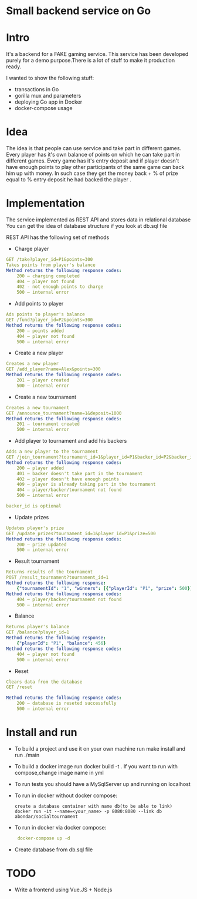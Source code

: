 # Small backend service on Go

# Intro
It's a backend for a FAKE gaming service.
This service has been developed purely for a demo purpose.There is a lot of stuff to make it production ready.

I wanted to show the following stuff:
 - transactions in Go
 - gorilla mux and parameters
 - deploying Go app in Docker
 - docker-compose usage

# Idea

The idea is that people can use service and take part in different games. Every player has it's own balance of points 
on which he can take part in different games. 
Every game has it's entry deposit and if player doesn't have enough points to play 
other participants of the same game can back him up with money. 
In such case they get the money back + % of prize equal to 
% entry deposit he had backed the player .


# Implementation

The service implemented as REST API and stores data in relational database
You can get the idea of database structure if you look at db.sql file

REST API has the following set of methods

- Charge player
```yaml
GET /take?player_id=P1&points=300
Takes points from player's balance
Method returns the following response codes:
    200 – charging completed
    404 – player not found
    402 - not enough points to charge
    500 – internal error

```

- Add points to player
```yaml
Ads points to player's balance
GET /fund?player_id=P2&points=300
Method returns the following response codes:
    200 – points added
    404 – player not found
    500 – internal error
```

- Create a new player
```yaml
Creates a new player
GET /add_player?name=Alex&points=300
Method returns the following response codes:
    201 – player created
    500 – internal error
```

- Create a new tournament
```yaml
Creates a new tournament
GET /announce_tournament?name=1&deposit=1000
Method returns the following response codes:
    201 – tournament created
    500 – internal error
```

- Add player to tournament and add his backers 
```yaml
Adds a new player to the tournament
GET /join_tournament?tournament_id=1&player_id=P1&backer_id=P2&backer_id=P3
Method returns the following response codes:
    200 – player added 
    401 – backer doesn't take part in the tournament
    402 – player doesn't have enough points
    409 – player is already taking part in the tournament
    404 – player/backer/tournament not found
    500 – internal error

backer_id is optional
```

- Update prizes
```yaml
Updates player's prize
GET /update_prizes?tournament_id=1&player_id=P1&prize=500
Method returns the following response codes:
    200 – prize updated
    500 – internal error
```

- Result tournament
```yaml
Returns results of the tournament
POST /result_tournament?tournament_id=1
Method returns the following response:
    {"tournamentId": "1", "winners": [{"playerId": "P1", "prize": 500}]}
Method returns the following response codes:
    404 – player/backer/tournament not found
    500 – internal error
```

- Balance
```yaml
Returns player's balance
GET /balance?player_id=1
Method returns the following response:
    {"playerId": "P1", "balance": 456}
Method returns the following response codes:
    404 – player not found
    500 – internal error
```

- Reset
```yaml
Clears data from the database
GET /reset

Method returns the following response codes:
    200 – database is reseted successfully 
    500 – internal error
```

# Install and run

- To build a project and use it on your own machine run make install and run ./main
- To build a docker image run docker build -t <name> . If you want to run with compose,change image name in yml
- To run tests you should have a MySqlServer up and running on localhost

- To run in docker without docker compose:
     
  ```
  create a database container with name db(to be able to link)
  docker run -it --name=<your_name> -p 8080:8080 --link db abondar/socialtournament 
  ```

- To run in docker via docker compose:
  ```yaml
   docker-compose up -d
  ```
- Create database from db.sql file
 
# TODO
- Write a frontend using Vue.JS + Node.js
